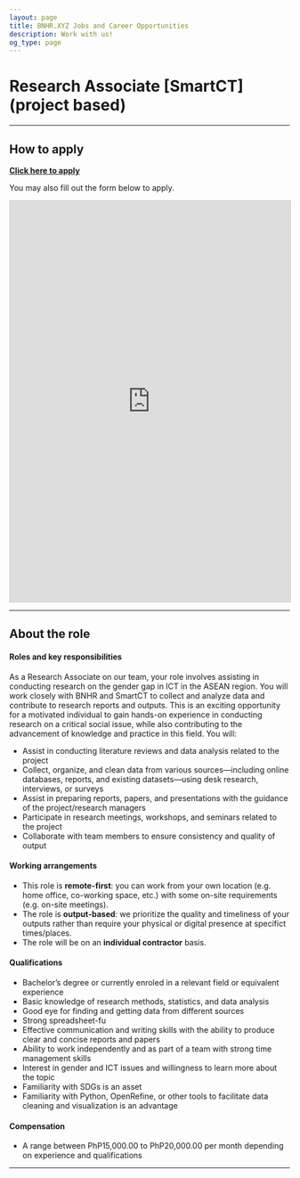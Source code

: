 ```yaml
---
layout: page
title: BNHR.XYZ Jobs and Career Opportunities
description: Work with us!
og_type: page
---
```

# Research Associate [SmartCT] (project based)
<hr>

## How to apply
<div class="d-flex justify-content-start py-2"><a
    href="https://airtable.com/app4r34NANHYDVrt2/pagETVaP68TJPP4nq/form"
    target="_blank" class="btn btn-lg bg-success col-sm-12 col-md-6" role="button"
    aria-disabled="true"><strong class="text-white">Click here to apply</strong></a>
</div> 

You may also fill out the form below to apply.
<iframe class="airtable-embed" src="https://airtable.com/embed/app4r34NANHYDVrt2/pagETVaP68TJPP4nq/form" frameborder="0" onmousewheel="" width="100%" height="720" style="background: transparent; border: 1px solid #ccc;"></iframe>

<hr>

## About the role
#### Roles and key responsibilities

As a Research Associate on our team, your role involves assisting in conducting research on the gender gap in ICT in the ASEAN region. You will work closely with BNHR and SmartCT to collect and analyze data and contribute to research reports and outputs. This is an exciting opportunity for a motivated individual to gain hands-on experience in conducting research on a critical social issue, while also contributing to the advancement of knowledge and practice in this field. You will:
- Assist in conducting literature reviews and data analysis related to the project
- Collect, organize, and clean data from various sources—including online databases, reports, and existing datasets—using desk research, interviews, or surveys
- Assist in preparing reports, papers, and presentations with the guidance of the project/research managers
- Participate in research meetings, workshops, and seminars related to the project
- Collaborate with team members to ensure consistency and quality of output

#### Working arrangements
- This role is **remote-first**: you can work from your own location (e.g. home office, co-working space, etc.) with some on-site requirements (e.g. on-site meetings).
- The role is **output-based**: we prioritize the quality and timeliness of your outputs rather than require your physical or digital presence at specifict times/places.
- The role will be on an **individual contractor** basis.

#### Qualifications
- Bachelor’s degree or currently enroled in a relevant field or equivalent experience
- Basic knowledge of research methods, statistics, and data analysis
- Good eye for finding and getting data from different sources
- Strong spreadsheet-fu
- Effective communication and writing skills with the ability to produce clear and concise reports and papers
- Ability to work independently and as part of a team with strong time management skills
- Interest in gender and ICT issues and willingness to learn more about the topic
- Familiarity with SDGs is an asset
- Familiarity with Python, OpenRefine, or other tools to facilitate data cleaning and visualization is an advantage

#### Compensation
- A range between PhP15,000.00 to PhP20,000.00 per month depending on experience and qualifications

<hr>